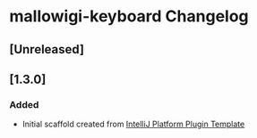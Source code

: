 <!-- Keep a Changelog guide -> https://keepachangelog.com -->

# mallowigi-keyboard Changelog

## [Unreleased]

## [1.3.0]

### Added

- Initial scaffold created
  from [IntelliJ Platform Plugin Template](https://github.com/JetBrains/intellij-platform-plugin-template)

